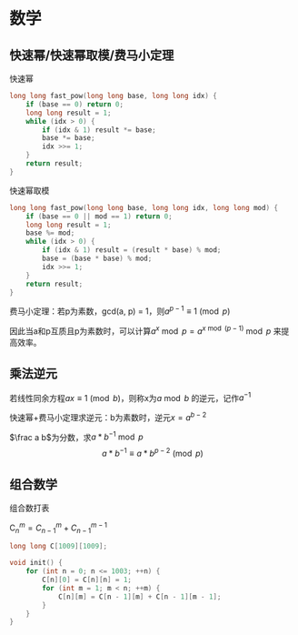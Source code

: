 # 数学

## 快速幂/快速幂取模/费马小定理

快速幂

```c++
long long fast_pow(long long base, long long idx) {
    if (base == 0) return 0;
    long long result = 1;
    while (idx > 0) {
        if (idx & 1) result *= base;
        base *= base;
        idx >>= 1;
    }
    return result;
}
```

快速幂取模

```c++
long long fast_pow(long long base, long long idx, long long mod) {
    if (base == 0 || mod == 1) return 0;
    long long result = 1;
    base %= mod;
    while (idx > 0) {
        if (idx & 1) result = (result * base) % mod;
        base = (base * base) % mod;
        idx >>= 1;
    }
    return result;
}
```

费马小定理：若p为素数，gcd(a, p) = 1，则$a^{p-1} \equiv 1 \pmod p$

因此当a和p互质且p为素数时，可以计算$a^{x}\bmod p=a^{x\bmod(p-1)} \bmod p$ 来提高效率。

## 乘法逆元

若线性同余方程$ax\equiv1\pmod b$，则称x为$a\bmod b$ 的逆元，记作$a^{-1}$

快速幂+费马小定理求逆元：b为素数时，逆元$x=a^{b-2}$

$\frac a b$为分数，求$a*b^{-1} \bmod p$
$$
a*b^{-1} \equiv a * b^{p-2}\pmod p
$$

## 组合数学

组合数打表

$\mathrm C_n^m=C_{n-1}^m+C_{n-1}^{m-1}$

```c++
long long C[1009][1009];

void init() {
    for (int n = 0; n <= 1003; ++n) {
        C[n][0] = C[n][n] = 1;
        for (int m = 1; m < n; ++m) {
            C[n][m] = C[n - 1][m] + C[n - 1][m - 1];
        }
    }
}
```

## 
